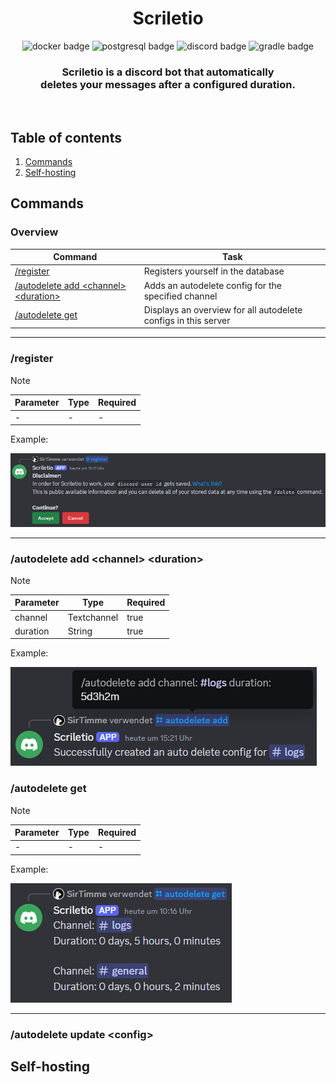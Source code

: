 <h1 align="center">Scriletio</h1>

<div align="center">
    <img src="https://img.shields.io/badge/Docker-2CA5E0?style=for-the-badge&logo=docker&logoColor=white" alt="docker badge"/>
    <img src="https://img.shields.io/badge/PostgreSQL-316192?style=for-the-badge&logo=postgresql&logoColor=white" alt="postgresql badge"/>
    <img src="https://img.shields.io/badge/Discord-5865F2?style=for-the-badge&logo=discord&logoColor=white" alt="discord badge"/>
    <img src="https://img.shields.io/badge/Gradle-02303A?style=for-the-badge&logo=Gradle&logoColor=white" alt="gradle badge"/>
</div>

<h3 align="center">Scriletio is a discord bot that automatically <br/> deletes your messages after a configured duration.</h3><br>

## Table of contents

1. [Commands](#commands)
2. [Self-hosting](#self-hosting)

## Commands

### Overview

| Command                                                                    | Task                                                           |
|----------------------------------------------------------------------------|----------------------------------------------------------------|
| [/register](#register)                                                     | Registers yourself in the database                             |
| [/autodelete add \<channel> \<duration>](#autodelete-add-channel-duration) | Adds an autodelete config for the specified channel            |
| [/autodelete get](#autodelete-get)                                         | Displays an overview for all autodelete configs in this server |

---

### /register

> [!NOTE]
> | Parameter | Type | Required |
> | -- | -- | -- |
> | - | - | - |

Example:

![register command](src/main/resources/assets/register_command.png)

---

### /autodelete add \<channel> \<duration>

> [!NOTE]
> | Parameter | Type | Required |
> | -- | -- | -- |
> | channel | Textchannel | true |
> | duration | String | true |

Example:

![autodelete add command](src/main/resources/assets/autodelete_add_command.png)

### /autodelete get

> [!NOTE]
> | Parameter | Type | Required |
> | -- | -- | -- |
> | - | - | - |

Example:

![img.png](src/main/resources/assets/autodelete_get_command.png)

---

### /autodelete update \<config>

## Self-hosting


